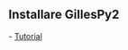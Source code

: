 <h2>Installare GillesPy2</h2>
- <a href="https://stochss.github.io/GillesPy2/docs/build/html/getting_started/installation/installation.html">Tutorial</a>
